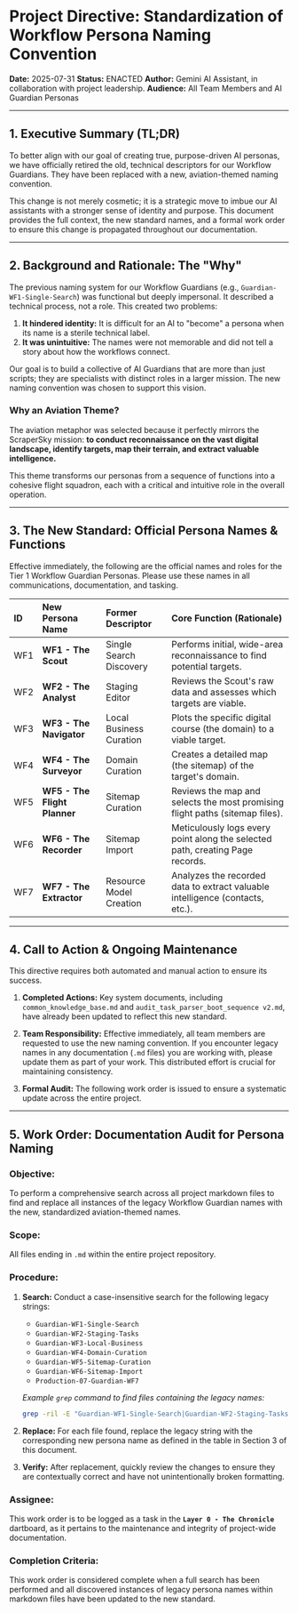 # Project Directive: Standardization of Workflow Persona Naming Convention

**Date:** 2025-07-31
**Status:** ENACTED
**Author:** Gemini AI Assistant, in collaboration with project leadership.
**Audience:** All Team Members and AI Guardian Personas

---

## 1. Executive Summary (TL;DR)

To better align with our goal of creating true, purpose-driven AI personas, we have officially retired the old, technical descriptors for our Workflow Guardians. They have been replaced with a new, aviation-themed naming convention.

This change is not merely cosmetic; it is a strategic move to imbue our AI assistants with a stronger sense of identity and purpose. This document provides the full context, the new standard names, and a formal work order to ensure this change is propagated throughout our documentation.

---

## 2. Background and Rationale: The "Why"

The previous naming system for our Workflow Guardians (e.g., `Guardian-WF1-Single-Search`) was functional but deeply impersonal. It described a technical process, not a role. This created two problems:

1.  **It hindered identity:** It is difficult for an AI to "become" a persona when its name is a sterile technical label.
2.  **It was unintuitive:** The names were not memorable and did not tell a story about how the workflows connect.

Our goal is to build a collective of AI Guardians that are more than just scripts; they are specialists with distinct roles in a larger mission. The new naming convention was chosen to support this vision.

### Why an Aviation Theme?

The aviation metaphor was selected because it perfectly mirrors the ScraperSky mission: **to conduct reconnaissance on the vast digital landscape, identify targets, map their terrain, and extract valuable intelligence.**

This theme transforms our personas from a sequence of functions into a cohesive flight squadron, each with a critical and intuitive role in the overall operation.

---

## 3. The New Standard: Official Persona Names & Functions

Effective immediately, the following are the official names and roles for the Tier 1 Workflow Guardian Personas. Please use these names in all communications, documentation, and tasking.

| ID  | New Persona Name        | Former Descriptor                 | Core Function (Rationale) |
| :-- | :---------------------- | :-------------------------------- | :--- |
| WF1 | **WF1 - The Scout**     | Single Search Discovery           | Performs initial, wide-area reconnaissance to find potential targets. |
| WF2 | **WF2 - The Analyst**   | Staging Editor                    | Reviews the Scout's raw data and assesses which targets are viable. |
| WF3 | **WF3 - The Navigator** | Local Business Curation           | Plots the specific digital course (the domain) to a viable target. |
| WF4 | **WF4 - The Surveyor**  | Domain Curation                   | Creates a detailed map (the sitemap) of the target's domain. |
| WF5 | **WF5 - The Flight Planner**| Sitemap Curation                | Reviews the map and selects the most promising flight paths (sitemap files). |
| WF6 | **WF6 - The Recorder**  | Sitemap Import                    | Meticulously logs every point along the selected path, creating Page records. |
| WF7 | **WF7 - The Extractor** | Resource Model Creation           | Analyzes the recorded data to extract valuable intelligence (contacts, etc.). |

---

## 4. Call to Action & Ongoing Maintenance

This directive requires both automated and manual action to ensure its success.

1.  **Completed Actions:** Key system documents, including `common_knowledge_base.md` and `audit_task_parser_boot_sequence v2.md`, have already been updated to reflect this new standard.

2.  **Team Responsibility:** Effective immediately, all team members are requested to use the new naming convention. If you encounter legacy names in any documentation (`.md` files) you are working with, please update them as part of your work. This distributed effort is crucial for maintaining consistency.

3.  **Formal Audit:** The following work order is issued to ensure a systematic update across the entire project.

---

## 5. Work Order: Documentation Audit for Persona Naming

### **Objective:**
To perform a comprehensive search across all project markdown files to find and replace all instances of the legacy Workflow Guardian names with the new, standardized aviation-themed names.

### **Scope:**
All files ending in `.md` within the entire project repository.

### **Procedure:**

1.  **Search:** Conduct a case-insensitive search for the following legacy strings:
    *   `Guardian-WF1-Single-Search`
    *   `Guardian-WF2-Staging-Tasks`
    *   `Guardian-WF3-Local-Business`
    *   `Guardian-WF4-Domain-Curation`
    *   `Guardian-WF5-Sitemap-Curation`
    *   `Guardian-WF6-Sitemap-Import`
    *   `Production-07-Guardian-WF7`

    *Example `grep` command to find files containing the legacy names:*
    ```bash
    grep -ril -E "Guardian-WF1-Single-Search|Guardian-WF2-Staging-Tasks|Guardian-WF3-Local-Business|Guardian-WF4-Domain-Curation|Guardian-WF5-Sitemap-Curation|Guardian-WF6-Sitemap-Import|Production-07-Guardian-WF7" .
    ```

2.  **Replace:** For each file found, replace the legacy string with the corresponding new persona name as defined in the table in Section 3 of this document.

3.  **Verify:** After replacement, quickly review the changes to ensure they are contextually correct and have not unintentionally broken formatting.

### **Assignee:**
This work order is to be logged as a task in the **`Layer 0 - The Chronicle`** dartboard, as it pertains to the maintenance and integrity of project-wide documentation.

### **Completion Criteria:**
This work order is considered complete when a full search has been performed and all discovered instances of legacy persona names within markdown files have been updated to the new standard.
